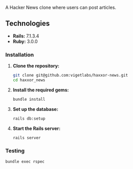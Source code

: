 A Hacker News clone where users can post articles.

## Technologies

- **Rails:** 7.1.3.4
- **Ruby:** 3.0.0

### Installation

1. **Clone the repository:**

    ```sh
    git clone git@github.com:vigetlabs/haxxor-news.git
    cd haxxor_news
    ```

2. **Install the required gems:**

    ```sh
    bundle install
    ```

3. **Set up the database:**

    ```sh
    rails db:setup
    ```

4. **Start the Rails server:**

    ```sh
    rails server
    ```

### Testing

```sh
bundle exec rspec
```
